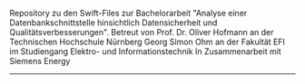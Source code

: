 Repository zu den Swift-Files zur Bachelorarbeit "Analyse einer Datenbankschnittstelle hinsichtlich Datensicherheit und Qualitätsverbesserungen". 
Betreut von Prof. Dr. Oliver Hofmann an der Technischen Hochschule Nürnberg Georg Simon Ohm an der Fakultät EFI im Studiengang Elektro- und Informationstechnik
In Zusammenarbeit mit Siemens Energy



---------------

<!---
BAEnesShabani/BAEnesShabani is a ✨ special ✨ repository because its `README.md` (this file) appears on your GitHub profile.
You can click the Preview link to take a look at your changes.
--->
